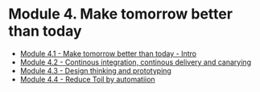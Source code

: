# Module 4. Make tomorrow better than today
* [Module 4.1 - Make tomorrow better than today - Intro](https://youtu.be/xF4JvNV212I)
* [Module 4.2 - Continous integration, continous delivery and canarying](https://youtu.be/me-93MDrpjk)
* [Module 4.3 - Design thinking and prototyping](https://youtu.be/zt_BigeWV24)
* [Module 4.4 - Reduce Toil by automatiion](https://youtu.be/t0Cq3xDRM7Y)
